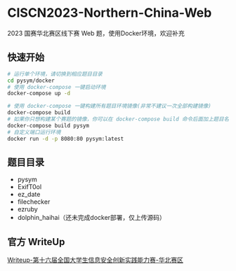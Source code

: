 # CISCN2023-Northern-China-Web
2023 国赛华北赛区线下赛 Web 题，使用Docker环境，欢迎补充

## 快速开始

```bash
# 运行单个环境，请切换到相应题目目录
cd pysym/docker
# 使用 docker-compose 一键启动环境
docker-compose up -d

# 使用 docker-compose 一键构建所有题目环境镜像(非常不建议一次全部构建镜像)
docker-compose build
# 如果你只想构建某个赛题的镜像，你可以在 docker-compose build 命令后面加上题目名
docker-compose build pysym
# 自定义端口运行环境
docker run -d -p 8080:80 pysym:latest
```

## 题目目录

- pysym
- ExifT0ol
- ez_date
- filechecker
- ezruby
- dolphin_haihai（还未完成docker部署，仅上传源码）



## 官方 WriteUp

[Writeup-第十六届全国大学生信息安全创新实践能力赛-华北赛区](https://mp.weixin.qq.com/s/T5pw_uxLQpk2lIaNSX6n2g)
